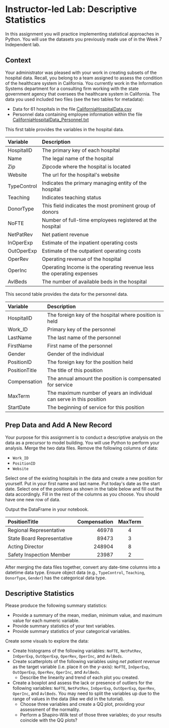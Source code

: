 # Instructor-led Lab: Descriptive Statistics

In this assignment you will practice implementing statistical approaches in Python. You will use the datasets you previously made use of in the Week 7 Independent lab. 

## Context

Your administrator was pleased with your work in creating subsets of the hospital data. Recall, you belong to a team assigned to assess the condition of the healthcare system in California. You currently work in the Information Systems department for a consulting firm working with the state government agency that oversees the healthcare system in California. The data you used included two files (see the two tables for metadata): 
* Data for 61 hospitals in the file [CaliforniaHospitalData.csv](/data/CaliforniaHospitalData.csv)
* Personnel data containing employee information within the file [CaliforniaHospitalData_Personnel.txt](/data/CaliforniaHospitalData_Personnel.txt)

This first table provides the variables in the hospital data.

| Variable | Description |
|:---|:---|
| HospitalID | The primary key of each hospital |
| Name | The legal name of the hospital |
| Zip | Zipcode where the hospital is located |
| Website | The url for the hospital's website |
| TypeControl | Indicates the primary managing entity of the hospital |
| Teaching | Indicates teaching status |
| DonorType | This field indicates the most prominent group of donors |
| NoFTE | Number of full-time employees registered at the hospital |
| NetPatRev | Net patient revenue |
| InOperExp | Estimate of the inpatient operating costs |
| OutOperExp | Estimate of the outpatient operating costs |
| OperRev | Operating revenue of the hospital |
| OperInc | Operating Income is the operating revenue less the operating expenses |
| AvlBeds | The number of available beds in the hospital |

This second table provides the data for the personnel data.

| Variable | Description |
|:---|:---|
| HospitalID | The foreign key of the hospital where position is held |
| Work_ID | Primary key of the personnel |
| LastName | The last name of the personnel |
| FirstName | First name of the personnel |
| Gender | Gender of the individual |
| PositionID | The foreign key for the position held |
| PositionTitle | The title of this position |
| Compensation | The annual amount the position is compensated for service |
| MaxTerm | The maximum number of years an individual can serve in this position |
| StartDate | The beginning of service for this position |


## Prep Data and Add A New Record
Your purpose for this assignment is to conduct a descriptive analysis on the data as a precursor to model building. You will use Python to perform your analysis. Merge the two data files. Remove the following columns of data:
* `Work_ID`
* `PositionID`
* `Website`

Select one of the existing hospitals in the data and create a new position for yourself. Put in your first name and last name. Put today's date as the start date. Select one of the positions as shown in the table below and fill out the data accordingly. Fill in the rest of the columns as you choose. You should have one new row of data.

Output the DataFrame in your notebook.

| PositionTitle | Compensation | MaxTerm |
|:---|---:|:---:|
| Regional Representative | 46978 | 4 |
| State Board Representative | 89473 | 3 |
| Acting Director | 248904 | 8 |
| Safety Inspection Member | 23987 | 2 |

After merging the data files together, convert any date-time columns into a datetime data type. Ensure object data (e.g., `TypeControl`, `Teaching`, `DonorType`, `Gender`) has the categorical data type. 

## Descriptive Statistics

Please produce the following summary statistics:
* Provide a summary of the mean, median, minimum value, and maximum value for each numeric variable.
* Provide summary statistics of your text variables.
* Provide summary statistics of your categorical variables.

Create some visuals to explore the data:
* Create histograms of the following variables: `NoFTE`, `NetPatRev`, `InOperExp`, `OutOperExp`, `OperRev`, `OperInc`, and `AvlBeds`.
* Create scatterplots of the following variables using *net patient revenue* as the target variable (i.e. place it on the *y*-axis): `NoFTE`, `InOperExp`, `OutOperExp`, `OperRev`, `OperInc`, and `AvlBeds`.
  * Describe the linearity and trend of each plot you created.
* Create a boxplot and assess the lack or presence of outliers for the following variables: `NoFTE`, `NetPatRev`, `InOperExp`, `OutOperExp`, `OperRev`, `OperInc`, and `AvlBeds`. You may need to split the variables up due to the range of values in the data (like we did in the tutorial).
  * Choose three variables and create a QQ plot, providing your assessment of the normality.
  * Perform a Shapiro-Wilk test of those three variables; do your results coincide with the QQ plots?